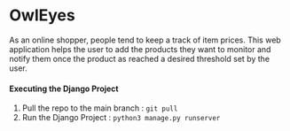 # OwlEyes
As an online shopper, people tend to keep a track of item prices. This web application helps the user to add the products they want to monitor and notify them once the product as reached a desired threshold set by the user.

#### Executing the Django Project
1. Pull the repo to the main branch : `git pull `
2. Run the Django Project : `python3 manage.py runserver`